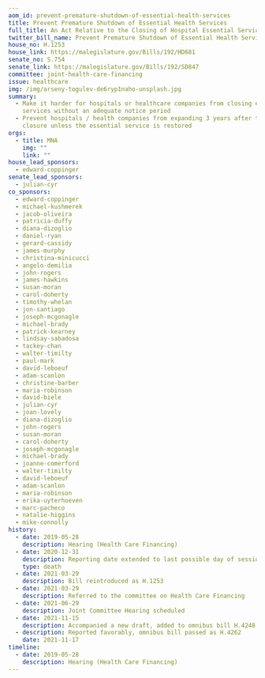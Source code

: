 ```yaml
---
aom_id: prevent-premature-shutdown-of-essential-health-services
title: Prevent Premature Shutdown of Essential Health Services
full_title: An Act Relative to the Closing of Hospital Essential Services
twitter_bill_name: Prevent Premature Shutdown of Essential Health Services
house_no: H.1253
house_link: https://malegislature.gov/Bills/192/HD681
senate_no: S.754
senate_link: https://malegislature.gov/Bills/192/SD847
committee: joint-health-care-financing
issue: healthcare
img: /img/arseny-togulev-de6ryp1naho-unsplash.jpg
summary:
  - Make it harder for hospitals or healthcare companies from closing essential
    services without an adequate notice period
  - Prevent hospitals / health companies from expanding 3 years after the
    closure unless the essential service is restored
orgs:
  - title: MNA
    img: ""
    link: ""
house_lead_sponsors:
  - edward-coppinger
senate_lead_sponsors:
  - julian-cyr
co_sponsors:
  - edward-coppinger
  - michael-kushmerek
  - jacob-oliveira
  - patricia-duffy
  - diana-dizoglio
  - daniel-ryan
  - gerard-cassidy
  - james-murphy
  - christina-minicucci
  - angelo-demilia
  - john-rogers
  - james-hawkins
  - susan-moran
  - carol-doherty
  - timothy-whelan
  - jon-santiago
  - joseph-mcgonagle
  - michael-brady
  - patrick-kearney
  - lindsay-sabadosa
  - tackey-chan
  - walter-timilty
  - paul-mark
  - david-leboeuf
  - adam-scanlon
  - christine-barber
  - maria-robinson
  - david-biele
  - julian-cyr
  - joan-lovely
  - diana-dizoglio
  - john-rogers
  - susan-moran
  - carol-doherty
  - joseph-mcgonagle
  - michael-brady
  - joanne-comerford
  - walter-timilty
  - david-leboeuf
  - adam-scanlon
  - maria-robinson
  - erika-uyterhoeven
  - marc-pacheco
  - natalie-higgins
  - mike-connolly
history:
  - date: 2019-05-28
    description: Hearing (Health Care Financing)
  - date: 2020-12-31
    description: Reporting date extended to last possible day of session
    type: death
  - date: 2021-03-29
    description: Bill reintroduced as H.1253
  - date: 2021-03-29
    description: Referred to the committee on Health Care Financing
  - date: 2021-06-29
    description: Joint Committee Hearing scheduled
  - date: 2021-11-15
    description: Accompanied a new draft, added to omnibus bill H.4248
  - description: Reported favorably, omnibus bill passed as H.4262
    date: 2021-11-17
timeline:
  - date: 2019-05-28
    description: Hearing (Health Care Financing)
---
```

